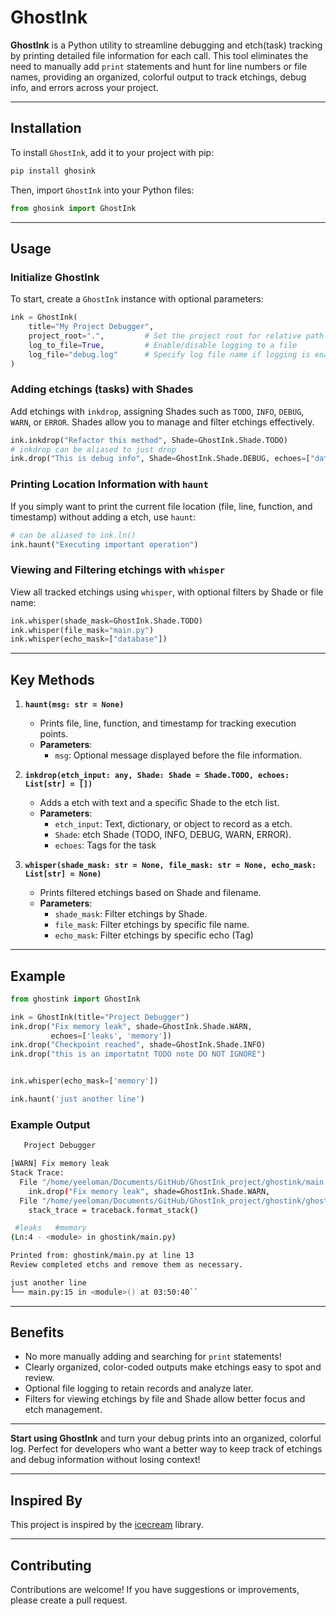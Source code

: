 # GhostInk

**GhostInk** is a Python utility to streamline debugging and etch(task) tracking by printing detailed file information for each call. This tool eliminates the need to manually add `print` statements and hunt for line numbers or file names, providing an organized, colorful output to track etchings, debug info, and errors across your project.

---

## Installation

To install `GhostInk`, add it to your project with pip:

```bash
pip install ghosink
```

Then, import `GhostInk` into your Python files:

```python
from ghosink import GhostInk
```

---

## Usage

### Initialize GhostInk

To start, create a `GhostInk` instance with optional parameters:

```python
ink = GhostInk(
    title="My Project Debugger",
    project_root=".",         # Set the project root for relative path display
    log_to_file=True,         # Enable/disable logging to a file
    log_file="debug.log"      # Specify log file name if logging is enabled
)
```

### Adding etchings (tasks) with Shades

Add etchings with `inkdrop`, assigning Shades such as `TODO`, `INFO`, `DEBUG`, `WARN`, or `ERROR`. Shades allow you to manage and filter etchings effectively.

```python
ink.inkdrop("Refactor this method", Shade=GhostInk.Shade.TODO)
# inkdrop can be aliased to just drop
ink.drop("This is debug info", Shade=GhostInk.Shade.DEBUG, echoes=["database"])
```

### Printing Location Information with `haunt`

If you simply want to print the current file location (file, line, function, and timestamp) without adding a etch, use `haunt`:

```python
# can be aliased to ink.ln()
ink.haunt("Executing important operation")
```

### Viewing and Filtering etchings with `whisper`

View all tracked etchings using `whisper`, with optional filters by Shade or file name:

```python
ink.whisper(shade_mask=GhostInk.Shade.TODO)
ink.whisper(file_mask="main.py")
ink.whisper(echo_mask=["database"])
```

---

## Key Methods

1. **`haunt(msg: str = None)`**  
   - Prints file, line, function, and timestamp for tracking execution points.
   - **Parameters**:
     - `msg`: Optional message displayed before the file information.

2. **`inkdrop(etch_input: any, Shade: Shade = Shade.TODO, echoes: List[str] = [])`**  
   - Adds a etch with text and a specific Shade to the etch list.
   - **Parameters**:
     - `etch_input`: Text, dictionary, or object to record as a etch.
     - `Shade`: etch Shade (TODO, INFO, DEBUG, WARN, ERROR).
     - `echoes`: Tags for the task

3. **`whisper(shade_mask: str = None, file_mask: str = None, echo_mask: List[str] = None)`**  
   - Prints filtered etchings based on Shade and filename.
   - **Parameters**:
     - `shade_mask`: Filter etchings by Shade.
     - `file_mask`: Filter etchings by specific file name.
     - `echo_mask`: Filter etchings by specific echo (Tag)

---

## Example

```python
from ghostink import GhostInk

ink = GhostInk(title="Project Debugger")
ink.drop("Fix memory leak", shade=GhostInk.Shade.WARN,
         echoes=['leaks', 'memory'])
ink.drop("Checkpoint reached", shade=GhostInk.Shade.INFO)
ink.drop("this is an importatnt TODO note DO NOT IGNORE")


ink.whisper(echo_mask=['memory'])

ink.haunt('just another line')

```

### Example Output

```bash
   Project Debugger

[WARN] Fix memory leak
Stack Trace:
  File "/home/yeeloman/Documents/GitHub/GhostInk_project/ghostink/main.py", line 4, in <module>
    ink.drop("Fix memory leak", shade=GhostInk.Shade.WARN,
  File "/home/yeeloman/Documents/GitHub/GhostInk_project/ghostink/ghostink.py", line 137, in inkdrop
    stack_trace = traceback.format_stack()

 #leaks   #memory
(Ln:4 - <module> in ghostink/main.py)

Printed from: ghostink/main.py at line 13
Review completed etchs and remove them as necessary.

just another line
└── main.py:15 in <module>() at 03:50:40``
```

---

## Benefits

- No more manually adding and searching for `print` statements!
- Clearly organized, color-coded outputs make etchings easy to spot and review.
- Optional file logging to retain records and analyze later.
- Filters for viewing etchings by file and Shade allow better focus and etch management.

---

**Start using GhostInk** and turn your debug prints into an organized, colorful log. Perfect for developers who want a better way to keep track of etchings and debug information without losing context!

---

## Inspired By

This project is inspired by the [icecream](https://github.com/gruns/icecream) library.

---

## Contributing

Contributions are welcome! If you have suggestions or improvements, please create a pull request.
